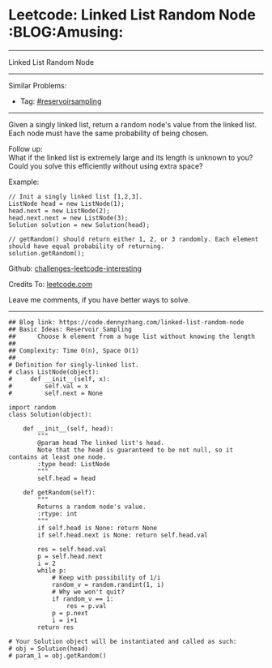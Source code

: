 # Leetcode: Linked List Random Node     :BLOG:Amusing:


---

Linked List Random Node  

---

Similar Problems:  
-   Tag: [#reservoirsampling](https://code.dennyzhang.com/tag/reservoirsampling)

---

Given a singly linked list, return a random node's value from the linked list. Each node must have the same probability of being chosen.  

Follow up:  
What if the linked list is extremely large and its length is unknown to you? Could you solve this efficiently without using extra space?  

Example:  

    // Init a singly linked list [1,2,3].
    ListNode head = new ListNode(1);
    head.next = new ListNode(2);
    head.next.next = new ListNode(3);
    Solution solution = new Solution(head);
    
    // getRandom() should return either 1, 2, or 3 randomly. Each element should have equal probability of returning.
    solution.getRandom();

Github: [challenges-leetcode-interesting](https://github.com/DennyZhang/challenges-leetcode-interesting/tree/master/linked-list-random-node)  

Credits To: [leetcode.com](https://leetcode.com/problems/linked-list-random-node/description/)  

Leave me comments, if you have better ways to solve.  

---

    ## Blog link: https://code.dennyzhang.com/linked-list-random-node
    ## Basic Ideas: Reservoir Sampling
    ##      Choose k element from a huge list without knowing the length
    ##
    ## Complexity: Time O(n), Space O(1)
    ##
    # Definition for singly-linked list.
    # class ListNode(object):
    #     def __init__(self, x):
    #         self.val = x
    #         self.next = None
    
    import random
    class Solution(object):
    
        def __init__(self, head):
            """
            @param head The linked list's head.
            Note that the head is guaranteed to be not null, so it contains at least one node.
            :type head: ListNode
            """
            self.head = head
    
        def getRandom(self):
            """
            Returns a random node's value.
            :rtype: int
            """
            if self.head is None: return None
            if self.head.next is None: return self.head.val
    
            res = self.head.val
            p = self.head.next
            i = 2
            while p:
                # Keep with possibility of 1/i
                random_v = random.randint(1, i)
                # Why we won't quit?
                if random_v == 1:
                    res = p.val
                p = p.next
                i = i+1
            return res
    
    # Your Solution object will be instantiated and called as such:
    # obj = Solution(head)
    # param_1 = obj.getRandom()